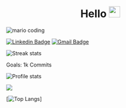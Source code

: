 <h1 align="center" > Hello <img src="https://media.giphy.com/media/hvRJCLFzcasrR4ia7z/giphy.gif" width="30px"></h1>

![mario coding](https://i.imgur.com/1ZvVkDc.gif)

<!--
**Cerebrovinny/Cerebrovinny** is a ✨ _special_ ✨ repository because its `README.md` (this file) appears on your GitHub profile.-->

[![Linkedin Badge](https://img.shields.io/badge/-Vinicius%20Cardoso-6633cc?style=flat-square&logo=Linkedin&logoColor=white&link=https://www.linkedin.com/in/vinicius-cardoso96/)](https://www.linkedin.com/in/vinicius-cardoso96/)
[![Gmail Badge](https://img.shields.io/badge/-vinny.cardoso96@gmail.com-6633cc?style=flat-square&logo=Gmail&logoColor=white&link=mailto:vinny.cardoso96@gmail.com)](mailto:vinny.cardoso96@gmail.com)
    
<img src="https://github-readme-streak-stats.herokuapp.com/?user=Cerebrovinny" title="Streak stats" alt="Streak stats" />

Goals:
1k Commits

<img src="https://github-readme-stats.vercel.app/api?username=Cerebrovinny&show_icons=true&title_color=ffffff&text_color=c9cacc&icon_color=2bbc8a&bg_color=1d1f21"
    title="Profile stats" alt="Profile stats" />
 
<img src="https://i.ibb.co/cQHW5Gt/1-XGyw-UOSTXn-ZEv52-WRwa1-DA.png" />
    
[![Top Langs](https://github-readme-stats.vercel.app/api/top-langs/?username=Cerebrovinny&layout=compact)]
